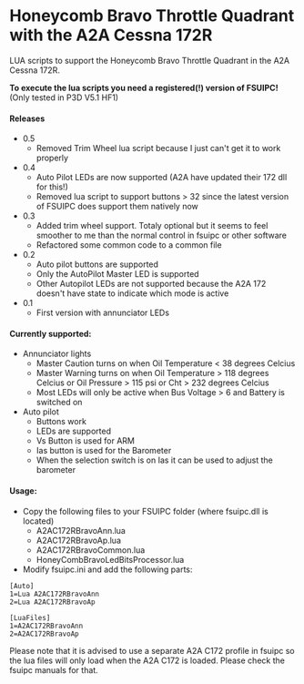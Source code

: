 # Honeycomb Bravo Throttle Quadrant with the A2A Cessna 172R

LUA scripts to support the Honeycomb Bravo Throttle Quadrant in the A2A Cessna 172R.

**To execute the lua scripts you need a registered(!) version of FSUIPC!**
(Only tested in P3D V5.1 HF1)

#### Releases
* 0.5
  * Removed Trim Wheel lua script because I just can't get it to work properly
* 0.4
  * Auto Pilot LEDs are now supported (A2A have updated their 172 dll for this!)
  * Removed lua script to support buttons > 32 since the latest version of FSUIPC does support them natively now
* 0.3
  * Added trim wheel support. Totaly optional but it seems to feel smoother to me than the normal control in fsuipc or other software
  * Refactored some common code to a common file
* 0.2
  * Auto pilot buttons are supported
  * Only the AutoPilot Master LED is supported
  * Other Autopilot LEDs are not supported because the A2A 172 doesn't have state to indicate which mode is active
* 0.1
  * First version with annunciator LEDs

#### Currently supported:
* Annunciator lights
  * Master Caution turns on when Oil Temperature < 38 degrees Celcius
  * Master Warning turns on when Oil Temperature > 118 degrees Celcius or Oil Pressure > 115 psi or Cht > 232 degrees Celcius
  * Most LEDs will only be active when Bus Voltage > 6 and Battery is switched on
* Auto pilot
  * Buttons work
  * LEDs are supported
  * Vs Button is used for ARM
  * Ias button is used for the Barometer
  * When the selection switch is on Ias it can be used to adjust the barometer

#### Usage:
* Copy the following files to your FSUIPC folder (where fsuipc.dll is located)
  * A2AC172RBravoAnn.lua
  * A2AC172RBravoAp.lua
  * A2AC172RBravoCommon.lua
  * HoneyCombBravoLedBitsProcessor.lua
* Modify fsuipc.ini and add the following parts:

```
[Auto]
1=Lua A2AC172RBravoAnn
2=Lua A2AC172RBravoAp

[LuaFiles]
1=A2AC172RBravoAnn
2=A2AC172RBravoAp
```

Please note that it is advised to use a separate A2A C172 profile in fsuipc so the lua files will only load when the A2A C172 is loaded. Please check the fsuipc manuals for that.
